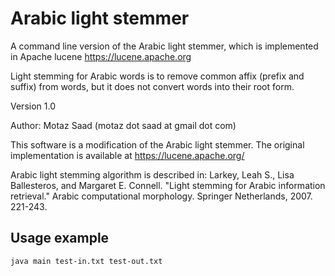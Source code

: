 # Arabic light stemmer


A command line version of the Arabic light stemmer, which is implemented in Apache lucene https://lucene.apache.org 

Light stemming for Arabic words is to remove common affix (prefix and suffix) from words, but it does not convert words into their root form.  

Version 1.0

Author: Motaz Saad (motaz dot saad at gmail dot com)

This software is a modification of the Arabic light stemmer. The original implementation is available at https://lucene.apache.org/


Arabic light stemming algorithm is described in: 
Larkey, Leah S., Lisa Ballesteros, and Margaret E. Connell. "Light stemming for Arabic information retrieval." Arabic computational morphology. Springer Netherlands, 2007. 221-243.‏



## Usage example
```
java main test-in.txt test-out.txt
```

